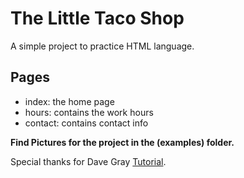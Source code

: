 # The Little Taco Shop
A simple project to practice HTML language.
## Pages
- index: the home page
- hours: contains the work hours
- contact: contains contact info

**Find Pictures for the project in the (examples) folder.**


Special thanks for Dave Gray [Tutorial](https://youtu.be/T5PD8ofhiug?feature=shared).

